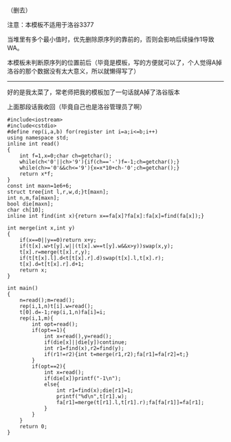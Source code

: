 ﻿---
tags: 
 - 知识学习
 - 数据结构-左偏树
grammar_cjkRuby: true
catalog: true
layout:  post
header-img: "img/header/P8.jpg"
preview-img: "/img/preview/P48.jpg"
---

（删去）

注意：本模板不适用于洛谷3377

当堆里有多个最小值时，优先删除原序列的靠前的，否则会影响后续操作1导致WA。

本模板未判断原序列的位置前后（毕竟是模板，写的方便就可以了，个人觉得A掉洛谷的那个数据没有太大意义，所以就懒得写了）

------

好的是我太菜了，常老师把我的模板加了一句话就A掉了洛谷版本

上面那段话我收回（毕竟自己也是洛谷管理员了啊）

```
#include<iostream>
#include<cstdio>
#define rep(i,a,b) for(register int i=a;i<=b;i++)
using namespace std;
inline int read()
{
    int f=1,x=0;char ch=getchar();
    while(ch<'0'||ch>'9'){if(ch=='-')f=-1;ch=getchar();}
    while(ch>='0'&&ch<='9'){x=x*10+ch-'0';ch=getchar();}
    return x*f;
}
const int maxn=1e6+6;
struct tree{int l,r,w,d;}t[maxn];
int n,m,fa[maxn];
bool die[maxn];
char ch[10];
inline int find(int x){return x==fa[x]?fa[x]:fa[x]=find(fa[x]);}
 
int merge(int x,int y)
{
    if(x==0||y==0)return x+y;
    if(t[x].w>t[y].w||(t[x].w==t[y].w&&x>y))swap(x,y);
    t[x].r=merge(t[x].r,y);
    if(t[t[x].l].d<t[t[x].r].d)swap(t[x].l,t[x].r);
    t[x].d=t[t[x].r].d+1;
    return x;
}
     
int main()
{
    n=read();m=read();
    rep(i,1,n)t[i].w=read();
    t[0].d=-1;rep(i,1,n)fa[i]=i;
    rep(i,1,m){
        int opt=read();
        if(opt==1){
            int x=read(),y=read();
            if(die[x]||die[y])continue;
            int r1=find(x),r2=find(y);
            if(r1!=r2){int t=merge(r1,r2);fa[r1]=fa[r2]=t;}
        }
        if(opt==2){
            int x=read();
            if(die[x])printf("-1\n");
            else{
                int r1=find(x);die[r1]=1;
                printf("%d\n",t[r1].w);
                fa[r1]=merge(t[r1].l,t[r1].r);fa[fa[r1]]=fa[r1];
            }
        }
    }
    return 0;
}		
```